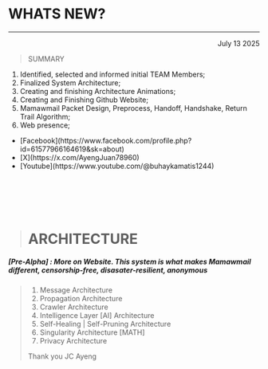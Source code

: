 <p align="center"><h1>WHATS NEW?</h1></p>
<hr>
<p align="right">July 13 2025 </p>

> SUMMARY
1. Identified, selected and informed initial TEAM Members;
2. Finalized System Architecture;
3. Creating and finishing Architecture Animations;
4. Creating and Finishing Github Website;
5. Mamawmail Packet Design, Preprocess, Handoff, Handshake, Return Trail Algorithm;
6. Web presence;
<ul>
     <li>[Facebook](https://www.facebook.com/profile.php?id=61577966164619&sk=about) </li>
     <li>[X](https://x.com/AyengJuan78960)</li>
     <li>[Youtube](https://www.youtube.com/@buhaykamatis1244)</li>
</ul>

<br><br><br><br>


> # ARCHITECTURE
##### [Pre-Alpha] : More on Website. This system is what makes Mamawmail different, censorship-free, disasater-resilient, anonymous 
 
> 1. Message Architecture
> 2. Propagation Architecture
> 3. Crawler Architecture
> 4. Intelligence Layer [AI] Architecture
> 5. Self-Healing | Self-Pruning Architecture
> 6. Singularity Architecture [MATH]
> 7. Privacy Architecture
>
> Thank you
JC Ayeng
